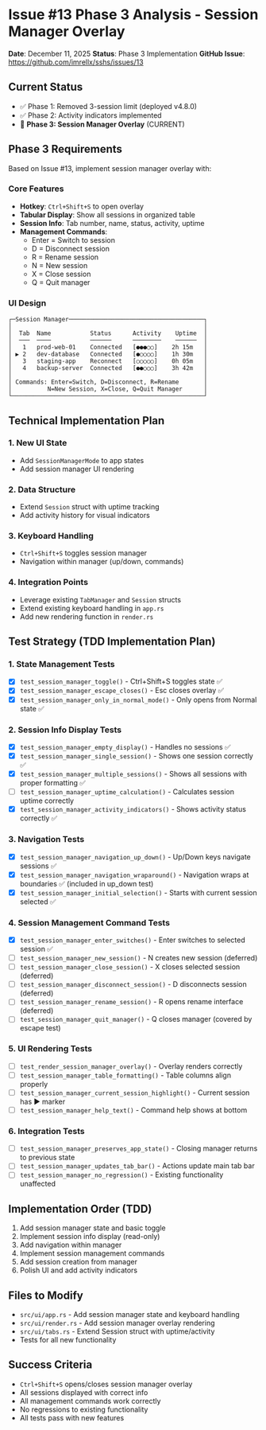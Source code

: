 # Issue #13 Phase 3 Analysis - Session Manager Overlay
**Date**: December 11, 2025
**Status**: Phase 3 Implementation
**GitHub Issue**: https://github.com/imrellx/sshs/issues/13

## Current Status
- ✅ Phase 1: Removed 3-session limit (deployed v4.8.0)
- ✅ Phase 2: Activity indicators implemented
- 🔄 **Phase 3: Session Manager Overlay** (CURRENT)

## Phase 3 Requirements
Based on Issue #13, implement session manager overlay with:

### Core Features
- **Hotkey**: `Ctrl+Shift+S` to open overlay
- **Tabular Display**: Show all sessions in organized table
- **Session Info**: Tab number, name, status, activity, uptime
- **Management Commands**:
  - Enter = Switch to session
  - D = Disconnect session
  - R = Rename session
  - N = New session
  - X = Close session
  - Q = Quit manager

### UI Design
```
┌─Session Manager──────────────────────────────────────┐
│                                                      │
│  Tab  Name           Status      Activity    Uptime  │
│  ───  ────           ──────      ────────    ──────  │
│   1   prod-web-01    Connected   [●●●○○]    2h 15m   │
│ ▶ 2   dev-database   Connected   [●○○○○]    1h 30m   │
│   3   staging-app    Reconnect   [○○○○○]    0h 05m   │
│   4   backup-server  Connected   [●●○○○]    3h 42m   │
│                                                      │
│ Commands: Enter=Switch, D=Disconnect, R=Rename       │
│          N=New Session, X=Close, Q=Quit Manager      │
└──────────────────────────────────────────────────────┘
```

## Technical Implementation Plan

### 1. New UI State
- Add `SessionManagerMode` to app states
- Add session manager UI rendering

### 2. Data Structure
- Extend `Session` struct with uptime tracking
- Add activity history for visual indicators

### 3. Keyboard Handling
- `Ctrl+Shift+S` toggles session manager
- Navigation within manager (up/down, commands)

### 4. Integration Points
- Leverage existing `TabManager` and `Session` structs
- Extend existing keyboard handling in `app.rs`
- Add new rendering function in `render.rs`

## Test Strategy (TDD Implementation Plan)

### 1. State Management Tests
- [x] `test_session_manager_toggle()` - Ctrl+Shift+S toggles state ✅
- [x] `test_session_manager_escape_closes()` - Esc closes overlay ✅
- [x] `test_session_manager_only_in_normal_mode()` - Only opens from Normal state ✅

### 2. Session Info Display Tests
- [x] `test_session_manager_empty_display()` - Handles no sessions ✅
- [x] `test_session_manager_single_session()` - Shows one session correctly ✅
- [x] `test_session_manager_multiple_sessions()` - Shows all sessions with proper formatting ✅
- [ ] `test_session_manager_uptime_calculation()` - Calculates session uptime correctly
- [x] `test_session_manager_activity_indicators()` - Shows activity status correctly ✅

### 3. Navigation Tests
- [x] `test_session_manager_navigation_up_down()` - Up/Down keys navigate sessions ✅
- [x] `test_session_manager_navigation_wraparound()` - Navigation wraps at boundaries ✅ (included in up_down test)
- [x] `test_session_manager_initial_selection()` - Starts with current session selected ✅

### 4. Session Management Command Tests
- [x] `test_session_manager_enter_switches()` - Enter switches to selected session ✅
- [ ] `test_session_manager_new_session()` - N creates new session (deferred)
- [ ] `test_session_manager_close_session()` - X closes selected session (deferred)
- [ ] `test_session_manager_disconnect_session()` - D disconnects session (deferred)
- [ ] `test_session_manager_rename_session()` - R opens rename interface (deferred)
- [ ] `test_session_manager_quit_manager()` - Q closes manager (covered by escape test)

### 5. UI Rendering Tests
- [ ] `test_render_session_manager_overlay()` - Overlay renders correctly
- [ ] `test_session_manager_table_formatting()` - Table columns align properly
- [ ] `test_session_manager_current_session_highlight()` - Current session has ▶ marker
- [ ] `test_session_manager_help_text()` - Command help shows at bottom

### 6. Integration Tests
- [ ] `test_session_manager_preserves_app_state()` - Closing manager returns to previous state
- [ ] `test_session_manager_updates_tab_bar()` - Actions update main tab bar
- [ ] `test_session_manager_no_regression()` - Existing functionality unaffected

## Implementation Order (TDD)
1. Add session manager state and basic toggle
2. Implement session info display (read-only)
3. Add navigation within manager
4. Implement session management commands
5. Add session creation from manager
6. Polish UI and add activity indicators

## Files to Modify
- `src/ui/app.rs` - Add session manager state and keyboard handling
- `src/ui/render.rs` - Add session manager overlay rendering
- `src/ui/tabs.rs` - Extend Session struct with uptime/activity
- Tests for all new functionality

## Success Criteria
- `Ctrl+Shift+S` opens/closes session manager overlay
- All sessions displayed with correct info
- All management commands work correctly
- No regressions to existing functionality
- All tests pass with new features
